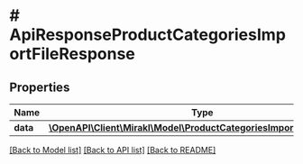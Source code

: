 # # ApiResponseProductCategoriesImportFileResponse

## Properties

Name | Type | Description | Notes
------------ | ------------- | ------------- | -------------
**data** | [**\OpenAPI\Client\Mirakl\Model\ProductCategoriesImportFileResponse**](ProductCategoriesImportFileResponse.md) |  |

[[Back to Model list]](../../README.md#models) [[Back to API list]](../../README.md#endpoints) [[Back to README]](../../README.md)
